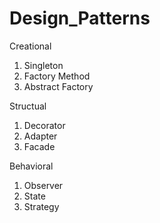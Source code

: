 # Design_Patterns

Creational
1) Singleton
2) Factory Method
3) Abstract Factory

Structual
1) Decorator
2) Adapter
3) Facade

Behavioral
1) Observer
2) State
3) Strategy